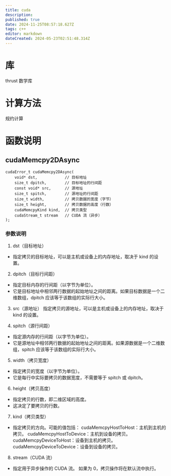 ```yaml
---
title: cuda
description: 
published: true
date: 2024-11-25T08:57:18.627Z
tags: c++
editor: markdown
dateCreated: 2024-05-23T02:51:48.314Z
---
```


# 库
thrust 数学库

# 计算方法
规约计算

# 函数说明
## cudaMemcpy2DAsync 
```
cudaError_t cudaMemcpy2DAsync(
    void* dst,            // 目标地址
    size_t dpitch,        // 目标地址的行间距
    const void* src,      // 源地址
    size_t spitch,        // 源地址的行间距
    size_t width,         // 拷贝数据的宽度（字节）
    size_t height,        // 拷贝数据的高度（行数）
    cudaMemcpyKind kind,  // 拷贝类型
    cudaStream_t stream   // CUDA 流（异步）
);
```
### 参数说明
1. dst（目标地址）
- 指定拷贝的目标地址，可以是主机或设备上的内存地址，取决于 kind 的设置。

2. dpitch（目标行间距）
- 指定目标内存的行间距（以字节为单位）。
- 它是目标地址中相邻两行数据的起始地址之间的距离。如果目标数据是一个二维数组，dpitch 应该等于该数组的实际行大小。

3. src（源地址）
指定拷贝的源地址，可以是主机或设备上的内存地址，取决于 kind 的设置。

4. spitch（源行间距）
- 指定源内存的行间距（以字节为单位）。
- 它是源地址中相邻两行数据的起始地址之间的距离。如果源数据是一个二维数组，spitch 应该等于该数组的实际行大小。

5. width（拷贝宽度）
- 指定拷贝的宽度（以字节为单位）。
- 它是每行中实际要拷贝的数据宽度，不需要等于 spitch 或 dpitch。

6. height（拷贝高度）
- 指定拷贝的行数，即二维区域的高度。
- 这决定了要拷贝的行数。

7. kind（拷贝类型）
- 指定拷贝的方向。可能的值包括：
cudaMemcpyHostToHost：主机到主机的拷贝。
cudaMemcpyHostToDevice：主机到设备的拷贝。
cudaMemcpyDeviceToHost：设备到主机的拷贝。
cudaMemcpyDeviceToDevice：设备到设备的拷贝。

8. stream（CUDA 流）
- 指定用于异步操作的 CUDA 流。
如果为 0，拷贝操作将在默认流中执行。
